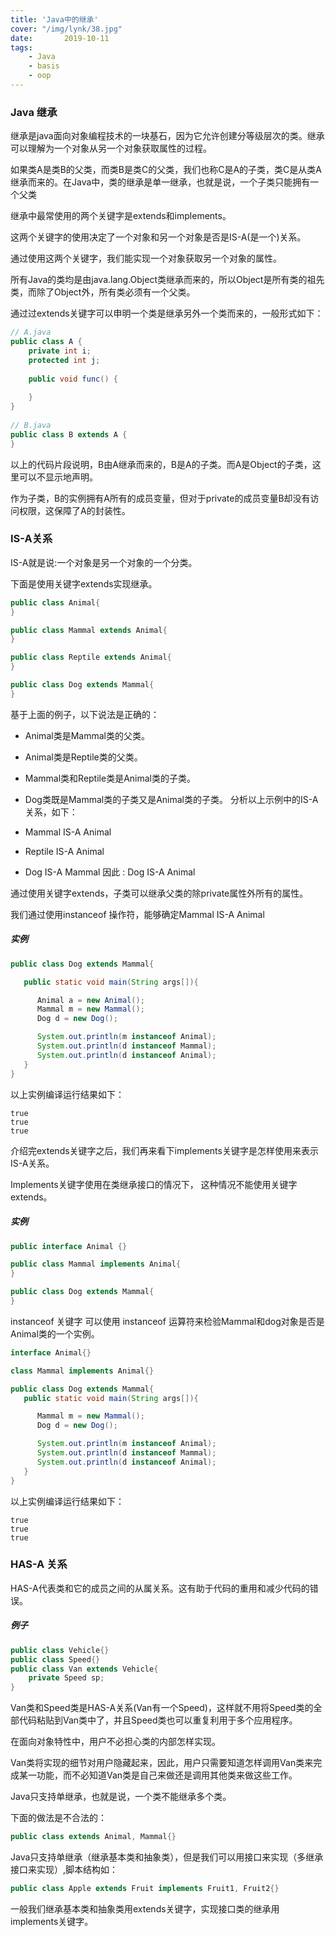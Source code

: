 ```yaml
---
title: 'Java中的继承'
cover: "/img/lynk/38.jpg"
date:       2019-10-11
tags:
	- Java
	- basis
	- oop
---
```



### Java 继承
继承是java面向对象编程技术的一块基石，因为它允许创建分等级层次的类。继承可以理解为一个对象从另一个对象获取属性的过程。

如果类A是类B的父类，而类B是类C的父类，我们也称C是A的子类，类C是从类A继承而来的。在Java中，类的继承是单一继承，也就是说，一个子类只能拥有一个父类

继承中最常使用的两个关键字是extends和implements。

这两个关键字的使用决定了一个对象和另一个对象是否是IS-A(是一个)关系。

通过使用这两个关键字，我们能实现一个对象获取另一个对象的属性。

所有Java的类均是由java.lang.Object类继承而来的，所以Object是所有类的祖先类，而除了Object外，所有类必须有一个父类。

通过过extends关键字可以申明一个类是继承另外一个类而来的，一般形式如下：

```java
// A.java
public class A {
    private int i;
    protected int j;
 
    public void func() {
 
    }
}
 
// B.java
public class B extends A {
}
```

以上的代码片段说明，B由A继承而来的，B是A的子类。而A是Object的子类，这里可以不显示地声明。

作为子类，B的实例拥有A所有的成员变量，但对于private的成员变量B却没有访问权限，这保障了A的封装性。

### IS-A关系
IS-A就是说:一个对象是另一个对象的一个分类。

下面是使用关键字extends实现继承。
```java
public class Animal{
}

public class Mammal extends Animal{
}

public class Reptile extends Animal{
}

public class Dog extends Mammal{
}
```
基于上面的例子，以下说法是正确的：

- Animal类是Mammal类的父类。
- Animal类是Reptile类的父类。
- Mammal类和Reptile类是Animal类的子类。
- Dog类既是Mammal类的子类又是Animal类的子类。
分析以上示例中的IS-A关系，如下：

- Mammal IS-A Animal
- Reptile IS-A Animal
- Dog IS-A Mammal
因此 : Dog IS-A Animal

通过使用关键字extends，子类可以继承父类的除private属性外所有的属性。

我们通过使用instanceof 操作符，能够确定Mammal IS-A Animal

##### 实例
```java
public class Dog extends Mammal{

   public static void main(String args[]){

      Animal a = new Animal();
      Mammal m = new Mammal();
      Dog d = new Dog();

      System.out.println(m instanceof Animal);
      System.out.println(d instanceof Mammal);
      System.out.println(d instanceof Animal);
   }
}
```
以上实例编译运行结果如下：
```
true
true
true
```
介绍完extends关键字之后，我们再来看下implements关键字是怎样使用来表示IS-A关系。

Implements关键字使用在类继承接口的情况下， 这种情况不能使用关键字extends。

##### 实例
```java
public interface Animal {}

public class Mammal implements Animal{
}

public class Dog extends Mammal{
}
```
instanceof 关键字
可以使用 instanceof 运算符来检验Mammal和dog对象是否是Animal类的一个实例。
```java
interface Animal{}

class Mammal implements Animal{}

public class Dog extends Mammal{
   public static void main(String args[]){

      Mammal m = new Mammal();
      Dog d = new Dog();

      System.out.println(m instanceof Animal);
      System.out.println(d instanceof Mammal);
      System.out.println(d instanceof Animal);
   }
} 
```
以上实例编译运行结果如下：
```
true
true
true
```
### HAS-A 关系
HAS-A代表类和它的成员之间的从属关系。这有助于代码的重用和减少代码的错误。

##### 例子
```java
public class Vehicle{}
public class Speed{}
public class Van extends Vehicle{
    private Speed sp;
} 
```
Van类和Speed类是HAS-A关系(Van有一个Speed)，这样就不用将Speed类的全部代码粘贴到Van类中了，并且Speed类也可以重复利用于多个应用程序。

在面向对象特性中，用户不必担心类的内部怎样实现。

Van类将实现的细节对用户隐藏起来，因此，用户只需要知道怎样调用Van类来完成某一功能，而不必知道Van类是自己来做还是调用其他类来做这些工作。

Java只支持单继承，也就是说，一个类不能继承多个类。

下面的做法是不合法的：
```java
public class extends Animal, Mammal{} 
```
Java只支持单继承（继承基本类和抽象类），但是我们可以用接口来实现（多继承接口来实现）,脚本结构如：
```java
public class Apple extends Fruit implements Fruit1, Fruit2{}
```
一般我们继承基本类和抽象类用extends关键字，实现接口类的继承用implements关键字。